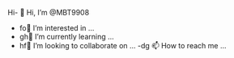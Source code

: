Hi- 👋 Hi, I’m @MBT9908
- fo👀 I’m interested in ...
- gh🌱 I’m currently learning ...
- hf💞️ I’m looking to collaborate on ...
-dg 📫 How to reach me ...

<!---
MBT9908/MBT9908 is a ✨ special ✨ repository because its `README.md` (this file) appears on your GitHub profile.
You can click the Preview link to take a look at your changes.
--->

